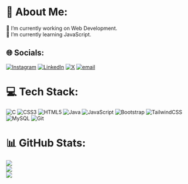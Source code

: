 # 💫 About Me:
🔭 I’m currently working on Web Development.<br>🌱 I’m currently learning JavaScript.


## 🌐 Socials:
[![Instagram](https://img.shields.io/badge/Instagram-%23E4405F.svg?logo=Instagram&logoColor=white)](https://instagram.com/sandip____0326) [![LinkedIn](https://img.shields.io/badge/LinkedIn-%230077B5.svg?logo=linkedin&logoColor=white)](https://linkedin.com/in/sandip-bagda) [![X](https://img.shields.io/badge/X-black.svg?logo=X&logoColor=white)](https://x.com/@sandipx_18) [![email](https://img.shields.io/badge/Email-D14836?logo=gmail&logoColor=white)](mailto:sbagda051@gmail.com) 

# 💻 Tech Stack:
![C](https://img.shields.io/badge/c-%2300599C.svg?style=for-the-badge&logo=c&logoColor=white) ![CSS3](https://img.shields.io/badge/css3-%231572B6.svg?style=for-the-badge&logo=css3&logoColor=white) ![HTML5](https://img.shields.io/badge/html5-%23E34F26.svg?style=for-the-badge&logo=html5&logoColor=white) ![Java](https://img.shields.io/badge/java-%23ED8B00.svg?style=for-the-badge&logo=openjdk&logoColor=white) ![JavaScript](https://img.shields.io/badge/javascript-%23323330.svg?style=for-the-badge&logo=javascript&logoColor=%23F7DF1E) ![Bootstrap](https://img.shields.io/badge/bootstrap-%238511FA.svg?style=for-the-badge&logo=bootstrap&logoColor=white) ![TailwindCSS](https://img.shields.io/badge/tailwindcss-%2338B2AC.svg?style=for-the-badge&logo=tailwind-css&logoColor=white) ![MySQL](https://img.shields.io/badge/mysql-4479A1.svg?style=for-the-badge&logo=mysql&logoColor=white) ![Git](https://img.shields.io/badge/git-%23F05033.svg?style=for-the-badge&logo=git&logoColor=white)
# 📊 GitHub Stats:
![](https://github-readme-stats.vercel.app/api?username=BagdaSandip&theme=dark&hide_border=false&include_all_commits=false&count_private=false)<br/>
![](https://nirzak-streak-stats.vercel.app/?user=BagdaSandip&theme=dark&hide_border=false)<br/>
![](https://github-readme-stats.vercel.app/api/top-langs/?username=BagdaSandip&theme=dark&hide_border=false&include_all_commits=false&count_private=false&layout=compact)

<!-- Proudly created with GPRM ( https://gprm.itsvg.in ) -->